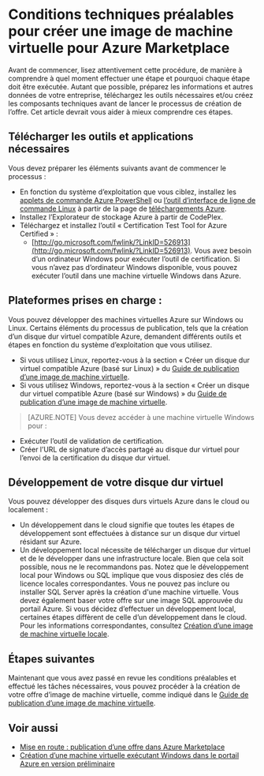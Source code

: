 <properties
   pageTitle="Conditions techniques préalables pour créer une image de machine virtuelle pour Azure Marketplace | Microsoft Azure"
   description="Découvrez la configuration requise pour créer et déployer une image de machine virtuelle dans Azure Marketplace que d’autres utilisateurs peuvent acheter."
   services="marketplace-publishing"
   documentationCenter=""
   authors="HannibalSII"
   manager=""
   editor=""/>

<tags
  ms.service="marketplace"
  ms.devlang="na"
  ms.topic="article"
  ms.tgt_pltfrm="Azure"
  ms.workload="na"
  ms.date="04/29/2016"
  ms.author="hascipio; v-divte"/>

# Conditions techniques préalables pour créer une image de machine virtuelle pour Azure Marketplace
Avant de commencer, lisez attentivement cette procédure, de manière à comprendre à quel moment effectuer une étape et pourquoi chaque étape doit être exécutée. Autant que possible, préparez les informations et autres données de votre entreprise, téléchargez les outils nécessaires et/ou créez les composants techniques avant de lancer le processus de création de l’offre. Cet article devrait vous aider à mieux comprendre ces étapes.

## Télécharger les outils et applications nécessaires
Vous devez préparer les éléments suivants avant de commencer le processus :

- En fonction du système d’exploitation que vous ciblez, installez les [applets de commande Azure PowerShell](https://www.microsoft.com/web/handlers/webpi.ashx/getinstaller/WindowsAzurePowershellGet.3f.3f.3fnew.appids) ou [l’outil d’interface de ligne de commande Linux](https://go.microsoft.com/fwlink/?LinkId=253472&clcid=0x409) à partir de la page de [téléchargements Azure](https://azure.microsoft.com/downloads/).
- Installez l’Explorateur de stockage Azure à partir de CodePlex.
- Téléchargez et installez l’outil « Certification Test Tool for Azure Certified » :
  - [http://go.microsoft.com/fwlink/?LinkID=526913](http://go.microsoft.com/fwlink/?LinkID=526913). Vous avez besoin d’un ordinateur Windows pour exécuter l’outil de certification. Si vous n’avez pas d’ordinateur Windows disponible, vous pouvez exécuter l’outil dans une machine virtuelle Windows dans Azure.

## Plateformes prises en charge :
Vous pouvez développer des machines virtuelles Azure sur Windows ou Linux. Certains éléments du processus de publication, tels que la création d’un disque dur virtuel compatible Azure, demandent différents outils et étapes en fonction du système d’exploitation que vous utilisez.

- Si vous utilisez Linux, reportez-vous à la section « Créer un disque dur virtuel compatible Azure (basé sur Linux) » du [Guide de publication d’une image de machine virtuelle](marketplace-publishing-vm-image-creation.md).
- Si vous utilisez Windows, reportez-vous à la section « Créer un disque dur virtuel compatible Azure (basé sur Windows) » du [Guide de publication d’une image de machine virtuelle](marketplace-publishing-vm-image-creation.md).

> [AZURE.NOTE] Vous devez accéder à une machine virtuelle Windows pour :
- Exécuter l’outil de validation de certification.
- Créer l’URL de signature d’accès partagé au disque dur virtuel pour l’envoi de la certification du disque dur virtuel.

## Développement de votre disque dur virtuel
Vous pouvez développer des disques durs virtuels Azure dans le cloud ou localement :

- Un développement dans le cloud signifie que toutes les étapes de développement sont effectuées à distance sur un disque dur virtuel résidant sur Azure.
- Un développement local nécessite de télécharger un disque dur virtuel et de le développer dans une infrastructure locale. Bien que cela soit possible, nous ne le recommandons pas. Notez que le développement local pour Windows ou SQL implique que vous disposiez des clés de licence locales correspondantes. Vous ne pouvez pas inclure ou installer SQL Server après la création d'une machine virtuelle. Vous devez également baser votre offre sur une image SQL approuvée du portail Azure. Si vous décidez d’effectuer un développement local, certaines étapes diffèrent de celle d’un développement dans le cloud. Pour les informations correspondantes, consultez [Création d’une image de machine virtuelle locale](marketplace-publishing-vm-image-creation-on-premise.md).

## Étapes suivantes
Maintenant que vous avez passé en revue les conditions préalables et effectué les tâches nécessaires, vous pouvez procéder à la création de votre offre d’image de machine virtuelle, comme indiqué dans le [Guide de publication d’une image de machine virtuelle](marketplace-publishing-vm-image-creation.md).

## Voir aussi
- [Mise en route : publication d’une offre dans Azure Marketplace](marketplace-publishing-getting-started.md)
- [Création d’une machine virtuelle exécutant Windows dans le portail Azure en version préliminaire](../virtual-machines/virtual-machines-windows-hero-tutorial.md)


[link-acct-creation]: marketplace-publishing-accounts-creation-registration.md

<!---HONumber=AcomDC_0921_2016-->